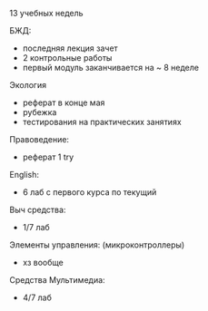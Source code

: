 13 учебных недель

БЖД:
- последняя лекция зачет
- 2 контрольные работы
- первый модуль заканчивается на ~ 8 неделе

Экология
- реферат в конце мая
- рубежка
- тестирования на практических занятиях

Правоведение:
- реферат 1 try

English:
- 6 лаб с первого курса по текущий

Выч средства:
- 1/7 лаб

Элементы управления: (микроконтроллеры)
- хз вообще

Средства Мультимедиа:
- 4/7 лаб
